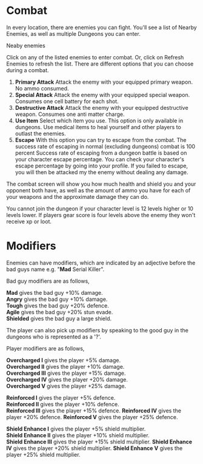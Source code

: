 # Combat
In every location, there are enemies you can fight. You'll see a list of Nearby Enemies, as well as multiple Dungeons you can enter.

Neaby enemies

Click on any of the listed enemies to enter combat. Or, click on Refresh Enemies to refresh the list.
There are different options that you can choose during a combat.
1. **Primary Attack**
Attack the enemy with your equipped primary weapon. No ammo consumed.
2. **Special Attack**
Attack the enemy with your equipped special weapon. Consumes one cell battery for each shot.
3. **Destructive Attack**
Attack the enemy with your equipped destructive weapon. Consumes one anti matter charge.
4. **Use Item**
Select which item you use. This option is only available in dungeons. Use medical items to heal yourself and other players to outlast the enemies.
5. **Escape**
With this option you can try to escape from the combat. The success rate of escaping in normal (excluding dungeons) combat is 100 percent
Success rate of escaping from a dungeon battle is based on your character escape percentage.
You can check your character's escape percentage by going into your profile.
If you failed to escape, you will then be attacked my the enemy without dealing any damage.

The combat screen will show you how much health and shield you and your opponent both have, as well as the amount of ammo you have for each of your weapons and the approximate damage they can do.

You cannot join the dungeon if your character level is 12 levels higher or 10 levels lower. If players gear score is four levels above the enemy they won't receive xp or loot.

# Modifiers

Enemies can have modifiers, which are indicated by an adjective before the bad guys name e.g. "**Mad** Serial Killer".

Bad guy modifiers are as follows,

**Mad** gives the bad guy +10% damage.  
**Angry** gives the bad guy +10% damage.  
**Tough** gives the bad guy +20% defence.  
**Agile** gives the bad guy +20% stun evade.  
**Shielded** gives the bad guy a large shield.  

The player can also pick up modifiers by speaking to the good guy in the dungeons who is represented as a '?'. 

Player modifiers are as follows,

**Overcharged I** gives the player +5% damage.  
**Overcharged II** gives the player +10% damage.  
**Overcharged III** gives the player +15% damage.  
**Overcharged IV** gives the player +20% damage.  
**Overcharged V** gives the player +25% damage.  

**Reinforced I** gives the player +5% defence.  
**Reinforced II** gives the player +10% defence.  
**Reinforced III** gives the player +15% defence. 
**Reinforced IV** gives the player +20% defence. 
**Reinforced V** gives the player +25% defence. 

**Shield Enhance I** gives the player +5% shield multiplier.  
**Shield Enhance II** gives the player +10% shield multiplier.  
**Shield Enhance III** gives the player +15% shield multiplier. 
**Shield Enhance IV** gives the player +20% shield multiplier. 
**Shield Enhance V** gives the player +25% shield multiplier. 
